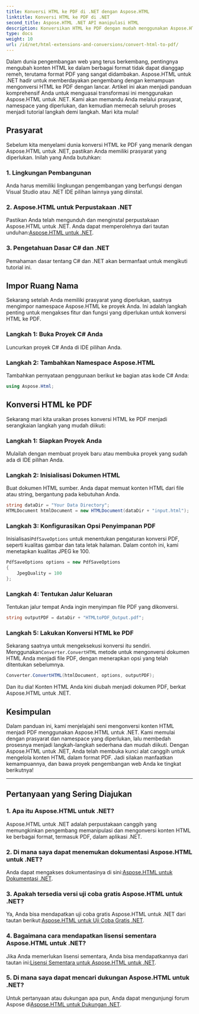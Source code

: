 ```yaml
---
title: Konversi HTML ke PDF di .NET dengan Aspose.HTML
linktitle: Konversi HTML ke PDF di .NET
second_title: Aspose.HTML .NET API manipulasi HTML
description: Konversikan HTML ke PDF dengan mudah menggunakan Aspose.HTML untuk .NET. Ikuti panduan langkah demi langkah kami dan manfaatkan kekuatan konversi HTML-ke-PDF.
type: docs
weight: 10
url: /id/net/html-extensions-and-conversions/convert-html-to-pdf/
---
```


Dalam dunia pengembangan web yang terus berkembang, pentingnya mengubah konten HTML ke dalam berbagai format tidak dapat dianggap remeh, terutama format PDF yang sangat didambakan. Aspose.HTML untuk .NET hadir untuk memberdayakan pengembang dengan kemampuan mengonversi HTML ke PDF dengan lancar. Artikel ini akan menjadi panduan komprehensif Anda untuk menguasai transformasi ini menggunakan Aspose.HTML untuk .NET. Kami akan memandu Anda melalui prasyarat, namespace yang diperlukan, dan kemudian memecah seluruh proses menjadi tutorial langkah demi langkah. Mari kita mulai!

## Prasyarat

Sebelum kita menyelami dunia konversi HTML ke PDF yang menarik dengan Aspose.HTML untuk .NET, pastikan Anda memiliki prasyarat yang diperlukan. Inilah yang Anda butuhkan:

### 1. Lingkungan Pembangunan

Anda harus memiliki lingkungan pengembangan yang berfungsi dengan Visual Studio atau .NET IDE pilihan lainnya yang diinstal.

### 2. Aspose.HTML untuk Perpustakaan .NET

Pastikan Anda telah mengunduh dan menginstal perpustakaan Aspose.HTML untuk .NET. Anda dapat memperolehnya dari tautan unduhan:[Aspose.HTML untuk .NET](https://releases.aspose.com/html/net/).

### 3. Pengetahuan Dasar C# dan .NET

Pemahaman dasar tentang C# dan .NET akan bermanfaat untuk mengikuti tutorial ini.

## Impor Ruang Nama

Sekarang setelah Anda memiliki prasyarat yang diperlukan, saatnya mengimpor namespace Aspose.HTML ke proyek Anda. Ini adalah langkah penting untuk mengakses fitur dan fungsi yang diperlukan untuk konversi HTML ke PDF.

### Langkah 1: Buka Proyek C# Anda

Luncurkan proyek C# Anda di IDE pilihan Anda.

### Langkah 2: Tambahkan Namespace Aspose.HTML

Tambahkan pernyataan penggunaan berikut ke bagian atas kode C# Anda:

```csharp
using Aspose.Html;
```

## Konversi HTML ke PDF

Sekarang mari kita uraikan proses konversi HTML ke PDF menjadi serangkaian langkah yang mudah diikuti:

### Langkah 1: Siapkan Proyek Anda

Mulailah dengan membuat proyek baru atau membuka proyek yang sudah ada di IDE pilihan Anda.

### Langkah 2: Inisialisasi Dokumen HTML

Buat dokumen HTML sumber. Anda dapat memuat konten HTML dari file atau string, bergantung pada kebutuhan Anda.

```csharp
string dataDir = "Your Data Directory";
HTMLDocument htmlDocument = new HTMLDocument(dataDir + "input.html");
```

### Langkah 3: Konfigurasikan Opsi Penyimpanan PDF

 Inisialisasi`PdfSaveOptions` untuk menentukan pengaturan konversi PDF, seperti kualitas gambar dan tata letak halaman. Dalam contoh ini, kami menetapkan kualitas JPEG ke 100.

```csharp
PdfSaveOptions options = new PdfSaveOptions
{
    JpegQuality = 100
};
```

### Langkah 4: Tentukan Jalur Keluaran

Tentukan jalur tempat Anda ingin menyimpan file PDF yang dikonversi.

```csharp
string outputPDF = dataDir + "HTMLtoPDF_Output.pdf";
```

### Langkah 5: Lakukan Konversi HTML ke PDF

 Sekarang saatnya untuk mengeksekusi konversi itu sendiri. Menggunakan`Converter.ConvertHTML` metode untuk mengonversi dokumen HTML Anda menjadi file PDF, dengan menerapkan opsi yang telah ditentukan sebelumnya.

```csharp
Converter.ConvertHTML(htmlDocument, options, outputPDF);
```

Dan itu dia! Konten HTML Anda kini diubah menjadi dokumen PDF, berkat Aspose.HTML untuk .NET.

## Kesimpulan

Dalam panduan ini, kami menjelajahi seni mengonversi konten HTML menjadi PDF menggunakan Aspose.HTML untuk .NET. Kami memulai dengan prasyarat dan namespace yang diperlukan, lalu membedah prosesnya menjadi langkah-langkah sederhana dan mudah diikuti. Dengan Aspose.HTML untuk .NET, Anda telah membuka kunci alat canggih untuk mengelola konten HTML dalam format PDF. Jadi silakan manfaatkan kemampuannya, dan bawa proyek pengembangan web Anda ke tingkat berikutnya!

---

## Pertanyaan yang Sering Diajukan

### 1. Apa itu Aspose.HTML untuk .NET?

Aspose.HTML untuk .NET adalah perpustakaan canggih yang memungkinkan pengembang memanipulasi dan mengonversi konten HTML ke berbagai format, termasuk PDF, dalam aplikasi .NET.

### 2. Di mana saya dapat menemukan dokumentasi Aspose.HTML untuk .NET?

 Anda dapat mengakses dokumentasinya di sini:[Aspose.HTML untuk Dokumentasi .NET](https://reference.aspose.com/html/net/).

### 3. Apakah tersedia versi uji coba gratis Aspose.HTML untuk .NET?

 Ya, Anda bisa mendapatkan uji coba gratis Aspose.HTML untuk .NET dari tautan berikut:[Aspose.HTML untuk Uji Coba Gratis .NET](https://releases.aspose.com/).

### 4. Bagaimana cara mendapatkan lisensi sementara Aspose.HTML untuk .NET?

Jika Anda memerlukan lisensi sementara, Anda bisa mendapatkannya dari tautan ini:[Lisensi Sementara untuk Aspose.HTML untuk .NET](https://purchase.aspose.com/temporary-license/).

### 5. Di mana saya dapat mencari dukungan Aspose.HTML untuk .NET?

 Untuk pertanyaan atau dukungan apa pun, Anda dapat mengunjungi forum Aspose di[Aspose.HTML untuk Dukungan .NET](https://forum.aspose.com/).